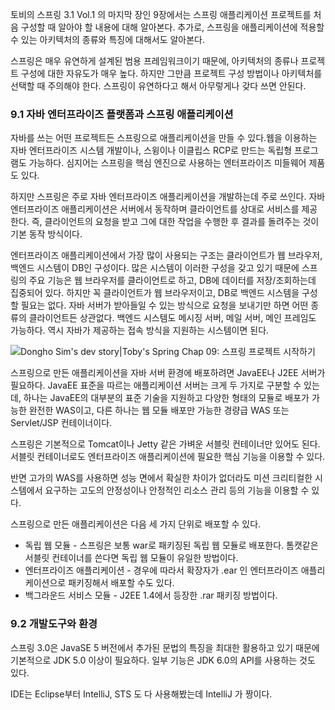 토비의 스프링 3.1 Vol.1 의 마지막 장인 9장에서는 스프링 애플리케이션 프로젝트를 처음 구성할 때 알아야 할 내용에 대해 알아본다. 추가로, 스프링을 애플리케이션에 적용할 수 있는 아키텍처의 종류와 특징에 대해서도 알아본다.

스프링은 매우 유연하게 설계된 범용 프레임워크이기 때문에, 아키텍처의 종류나 프로젝트 구성에 대한 자유도가 매우 높다. 하지만 그만큼 프로젝트 구성 방법이나 아키텍처를 선택할 때 주의해야 한다. 스프링이 유연하다고 해서 아무렇게나 갖다 쓰면 안된다.



### 9.1 자바 엔터프라이즈 플랫폼과 스프링 애플리케이션



자바를 쓰는 어떤 프로젝트든 스프링으로 애플리케이션을 만들 수 있다.웹을 이용하는 자바 엔터프라이즈 시스템 개발이나, 스윙이나 이클립스 RCP로 만드는 독립형 프로그램도 가능하다. 심지어는 스프링을 핵심 엔진으로 사용하는 엔터프라이즈 미들웨어 제품도 있다.

하지만 스프링은 주로 자바 엔터프라이즈 애플리케이션을 개발하는데 주로 쓰인다. 자바 엔터프라이즈 애플리케이션은 서버에서 동작하며 클라이언트를 상대로 서비스를 제공한다. 즉, 클라이언트의 요청을 받고 그에 대한 작업을 수행한 후 결과를 돌려주는 것이 기본 동작 방식이다.



엔터프라이즈 애플리케이션에서 가장 많이 사용되는 구조는 클라이언트가 웹 브라우저, 백엔드 시스템이 DB인 구성이다. 많은 시스템이 이러한 구성을 갖고 있기 때문에 스프링의 주요 기능은 웹 브라우저를 클라이언트로 하고, DB에 데이터를 저장/조회하는데 집중되어 있다. 하지만 꼭 클라이언트가 웹 브라우저이고, DB로 백엔드 시스템을 구성할 필요는 없다. 자바 서버가 받아들일 수 있는 방식으로 요청을 보내기만 하면 어떤 종류의 클라이언트든 상관없다. 백엔드 시스템도 메시징 서버, 메일 서버, 메인 프레임도 가능하다. 역시 자바가 제공하는 접속 방식을 지원하는 시스템이면 된다.



![Dongho Sim's dev story|Toby's Spring Chap 09: 스프링 프로젝트 시작하기](https://dhsim86.github.io/static/assets/img/blog/web/2018-01-20-toby_spring_09_start_spring_project/00.png)



스프링으로 만든 애플리케이션을 자바 서버 환경에 배포하려면 JavaEE나 J2EE 서버가 필요하다. JavaEE 표준을 따르는 애플리케이션 서버는 크게 두 가지로 구분할 수 있는데, 하나는 JavaEE의 대부분의 표준 기술을 지원하고 다양한 형태의 모듈로 배포가 가능한 완전한 WAS이고, 다른 하나는 웹 모듈 배포만 가능한 경량급 WAS 또는 Servlet/JSP 컨테이너이다.



스프링은 기본적으로 Tomcat이나 Jetty 같은 가벼운 서블릿 컨테이너만 있어도 된다. 서블릿 컨테이너로도 엔터프라이즈 애플리케이션에 필요한 핵심 기능을 이용할 수 있다.

반면 고가의 WAS를 사용하면 성능 면에서 확실한 차이가 없더라도 미션 크리티컬한 시스템에서 요구하는 고도의 안정성이나 안정적인 리소스 관리 등의 기능을 이용할 수 있다.



스프링으로 만든 애플리케이션은 다음 세 가지 단위로 배포할 수 있다.

- 독립 웹 모듈 - 스프링은 보통 war로 패키징된 독립 웹 모듈로 배포한다. 톰캣같은 서블릿 컨테이너를 쓴다면 독립 웹 모듈이 유일한 방법이다.
- 엔터프라이즈 애플리케이션 - 경우에 따라서 확장자가 .ear 인 엔터프라이즈 애플리케이션으로 패키징해서 배포할 수도 있다.
- 백그라운드 서비스 모듈 - J2EE 1.4에서 등장한 .rar 패키징 방법이다.



### 9.2 개발도구와 환경

스프링 3.0은 JavaSE 5 버전에서 추가된 문법의 특징을 최대한 활용하고 있기 때문에 기본적으로 JDK 5.0 이상이 필요하다. 일부 기능은 JDK 6.0의 API를 사용하는 것도 있다.

IDE는 Eclipse부터 IntelliJ, STS 도 다 사용해봤는데 IntelliJ 가 짱이다.

